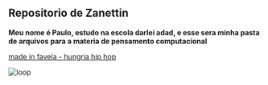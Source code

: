 ## Repositorio de Zanettin

**Meu nome é Paulo, estudo na escola darlei adad, e esse sera minha pasta de arquivos para a materia de pensamento computacional**


[made in favela - hungria hip hop](https://youtu.be/TaChAVNEDPU?si=lhw9LnG61bdpx_NU)

![loop](https://media1.tenor.com/m/R5-LQyl_IxsAAAAC/subaru-wrx.gif)






















